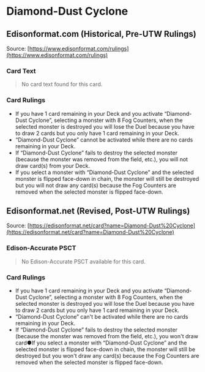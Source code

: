 # Diamond-Dust Cyclone

## Edisonformat.com (Historical, Pre-UTW Rulings)

Source: [https://www.edisonformat.com/rulings](https://www.edisonformat.com/rulings)

### Card Text

> No card text found for this card.

### Card Rulings

*   If you have 1 card remaining in your Deck and you activate “Diamond-Dust Cyclone”, selecting a monster with 8 Fog Counters, when the selected monster is destroyed you will lose the Duel because you have to draw 2 cards but you only have 1 card remaining in your Deck.
*   “Diamond-Dust Cyclone” cannot be activated while there are no cards remaining in your Deck.
*   If “Diamond-Dust Cyclone” fails to destroy the selected monster (because the monster was removed from the field, etc.), you will not draw card(s) from your Deck.
*   If you select a monster with “Diamond-Dust Cyclone” and the selected monster is flipped face-down in chain, the monster will still be destroyed but you will not draw any card(s) because the Fog Counters are removed when the selected monster is flipped face-down.

## Edisonformat.net (Revised, Post-UTW Rulings)

Source: [https://edisonformat.net/card?name=Diamond-Dust%20Cyclone](https://edisonformat.net/card?name=Diamond-Dust%20Cyclone)

### Edison-Accurate PSCT

> No Edison-Accurate PSCT available for this card.

### Card Rulings

*   If you have 1 card remaining in your Deck and you activate “Diamond-Dust Cyclone”, selecting a monster with 8 Fog Counters, when the selected monster is destroyed you will lose the Duel because you have to draw 2 cards but you only have 1 card remaining in your Deck.
*   “Diamond-Dust Cyclone” can't be activated while there are no cards remaining in your Deck.
*   If “Diamond-Dust Cyclone” fails to destroy the selected monster (because the monster was removed from the field, etc.), you won't draw card●If you select a monster with “Diamond-Dust Cyclone” and the selected monster is flipped face-down in chain, the monster will still be destroyed but you won't draw any card(s) because the Fog Counters are removed when the selected monster is flipped face-down.
            